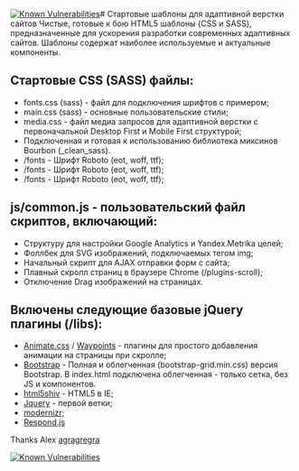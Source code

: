 [![Known Vulnerabilities](https://snyk.io/test/github/Artnoc1/starting_templates/badge.svg?targetFile=_optimized_gulp_sass/package.json)](https://snyk.io/test/github/Artnoc1/starting_templates?targetFile=_optimized_gulp_sass/package.json)# Стартовые шаблоны для адаптивной верстки сайтов
Чистые, готовые к бою HTML5 шаблоны (CSS и SASS), предназначенные для ускорения разработки современных адаптивных сайтов. Шаблоны содержат наиболее используемые и актуальные компоненты. 
<h2>Стартовые CSS (SASS) файлы:</h2>
<ul>
  <li>fonts.css (sass) - файл для подключения шрифтов с примером;</li>
  <li>main.css (sass) - основные пользовательские стили;</li>
  <li>media.css - файл медиа запросов для адаптивной верстки с первоначальной Desktop First и Mobile First структурой;</li>
  <li>Подключенная и готовая к использованию библиотека миксинов Bourbon (_clean_sass).</li>
  <li>/fonts - Шрифт Roboto (eot, woff, ttf);</li>
  <li>/fonts - Шрифт Roboto (eot, woff, ttf);</li>
  <li>/fonts - Шрифт Roboto (eot, woff, ttf);</li>
</ul>
<h2>js/common.js - пользовательский файл скриптов, включающий:</h2>
<ul>
  <li>Структуру для настройки Google Analytics и Yandex.Metrika целей;</li>
  <li>Фоллбек для SVG изображений, подключаемых тегом img;</li>
  <li>Начальный скрипт для AJAX отправки форм с сайта;</li>
  <li>Плавный скролл страниц в браузере Chrome (/plugins-scroll);</li>
  <li>Отключение Drag изображений на страницах.</li>
</ul>
<h2>Включены следующие базовые jQuery плагины (/libs):</h2>
<ul>
  <li><a href="http://daneden.github.io/animate.css/">Animate.css</a> / <a href=http://imakewebthings.com/waypoints/>Waypoints</a> - плагины для простого добавления анимации на страницы при скролле;</li>
  <li><a href="http://getbootstrap.com/">Bootstrap</a> - Полная и облегченная (bootstrap-grid.min.css) версия Bootstrap. 
В index.html подключена облегченная - только сетка, без JS и компонентов.</li>
  <li><a href="https://github.com/aFarkas/html5shiv">html5shiv</a> - HTML5 в IE;</li>
  <li> <a href="https://jquery.com/">Jquery</a> - первой ветки;</li>
  <li><a href="http://modernizr.com/">modernizr</a>;</li>
  <li><a href="https://github.com/scottjehl/Respond">Respond.js</a></li>
</ul>


Thanks Alex <a href="https://github.com/agragregra">agragregra</a>


[![Known Vulnerabilities](https://snyk.io/test/github/Artnoc1/starting_templates/badge.svg?targetFile=_optimized_gulp_sass/package.json)](https://snyk.io/test/github/Artnoc1/starting_templates?targetFile=_optimized_gulp_sass/package.json)
